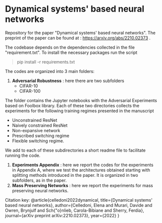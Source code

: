 # Dynamical systems' based neural networks

Repository for the paper "Dynamical systems' based neural networks". The preprint of the paper can be found at : https://arxiv.org/abs/2210.02373 .

The codebase depends on the dependencies collected in the file "requirement.txt". To install the necessary packages run the script
> pip install -r requirements.txt

The codes are organized into 3 main folders:
1. **Adversarial Robustness** : here there are two subfolders
    - CIFAR-10
    - CIFAR-100

The folder contains the Jupyter notebooks with the Adversarial Experiments based on Foolbox library. Each of these two directories collects the experiments for the following training regimes presented in the manuscript

- Unconstrained ResNet
- Naively constrained ResNet
- Non-expansive network
- Prescribed switching regime
- Flexible switching regime.


We add to each of these subdirectories a short readme file to facilitate running the code.

1. **Experiments Appendix** : here we report the codes for the experiments in Appendix A, where we test the architectures obtained starting with splitting methods introduced in the paper. It is organized in two subfolders, as in the paper.
2. **Mass Preserving Networks** : here we report the experiments for mass preserving neural networks.

Citation key:
@article{celledoni2022dynamical,
  title={Dynamical systems' based neural networks},
  author={Celledoni, Elena and Murari, Davide and Owren, Brynjulf and Sch{\"o}nlieb, Carola-Bibiane and Sherry, Ferdia},
  journal={arXiv preprint arXiv:2210.02373},
  year={2022}
}
